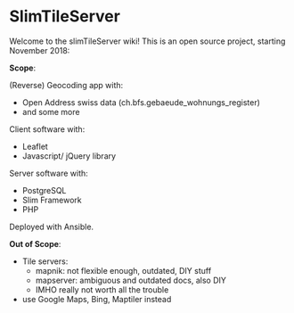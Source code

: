 # SlimTileServer

Welcome to the slimTileServer wiki! This is an open source project, starting November 2018:

**Scope**:

(Reverse) Geocoding app with:
  * Open Address swiss data (ch.bfs.gebaeude_wohnungs_register)
  * and some more

Client software with:
* Leaflet
* Javascript/ jQuery library

Server software with:
* PostgreSQL
* Slim Framework
* PHP 

Deployed with Ansible.

**Out of Scope**:
* Tile servers:
  * mapnik: not flexible enough, outdated, DIY stuff
  * mapserver: ambiguous and outdated docs, also DIY
  * IMHO really not worth all the trouble
* use Google Maps, Bing, Maptiler instead